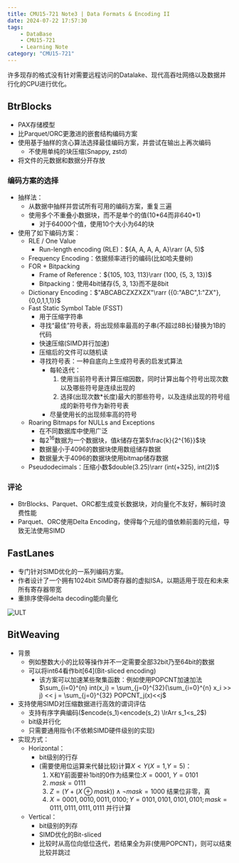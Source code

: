 ```yaml
---
title: CMU15-721 Note3 | Data Formats & Encoding II
date: 2024-07-22 17:57:30
tags: 
    - DataBase
    - CMU15-721
    - Learning Note
category: "CMU15-721"
---
```

许多现存的格式没有针对需要远程访问的Datalake、现代高吞吐网络以及数据并行化的CPU进行优化。

## BtrBlocks

- PAX存储模型
- 比Parquet/ORC更激进的嵌套结构编码方案
- 使用基于抽样的贪心算法选择最佳编码方案，并尝试在输出上再次编码
  - 不使用单纯的块压缩(Snappy, zstd)
- 将文件的元数据和数据分开存放

### 编码方案的选择

- 抽样法：
  - 从数据中抽样并尝试所有可用的编码方案，重复三遍
  - 使用多个不重叠小数据块，而不是单个的值(10\*64而非640\*1)
    - 对于64000个值，使用10个大小为64的块
- 使用了如下编码方案：
  - RLE / One Value
    - Run-length encoding (RLE)：${A, A, A, A, A}\rarr (A, 5)$
  - Frequency Encoding：依据频率进行的编码(比如哈夫曼树)
  - FOR + Bitpacking
    - Frame of Reference：${105, 103, 113}\rarr (100, {5, 3, 13})$
    - Bitpacking：使用4bit储存{5, 3, 13}而不是8bit
  - Dictionary Encoding：$"ABCABCZXZXZX"\rarr ({0:"ABC",1:"ZX"}, {0,0,1,1,1})$
  - Fast Static Symbol Table (FSST)
    - 用于压缩字符串
    - 寻找“最佳”符号表，将出现频率最高的子串(不超过8B长)替换为1B的代码
    - 快速压缩(SIMD并行加速)
    - 压缩后的文件可以随机读
    - 寻找符号表：一种自底向上生成符号表的启发式算法
      - 每轮迭代：
        1. 使用当前符号表计算压缩因数，同时计算出每个符号出现次数以及哪些符号是连续出现的
        2. 选择(出现次数\*长度)最大的那些符号，以及连续出现的符号组成的新符号作为新符号表
      - 尽量使用长的出现频率高的符号
  - Roaring Bitmaps for NULLs and Exceptions
    - 在不同数据库中使用广泛
    - 每$2^{16}$数据为一个数据块，值$k$储存在第$\frac{k}{2^{16}}$块
    - 数据量小于4096的数据块使用数组储存数据
    - 数据量大于4096的数据块使用bitmap储存数据
  - Pseudodecimals：压缩小数$double(3.25)\rarr (int(+325), int(2))$

### 评论

- BtrBlocks、Parquet、ORC都生成变长数据块，对向量化不友好，解码时浪费性能
- Parquet、ORC使用Delta Encoding，使得每个元组的值依赖前面的元组，导致无法使用SIMD

## FastLanes

- 专门针对SIMD优化的一系列编码方案。
- 作者设计了一个拥有1024bit SIMD寄存器的虚拟ISA，以期适用于现在和未来所有寄存器带宽
- 重排序使得delta decoding能向量化

![ULT](ult.png)

## BitWeaving

- 背景
  - 例如整数大小的比较等操作并不一定需要全部32bit乃至64bit的数据
  - 可以将int64看作bit[64](Bit-sliced encoding)
    - 该方案可以加速某些聚集函数：例如使用POPCNT加速加法$\sum_{i=0}^{n} int(x_i) = \sum_{j=0}^{32}(\sum_{i=0}^{n} x_i >> j) << j = \sum_{j=0}^{32} POPCNT_j(x)<<j$
- 支持使用SIMD对压缩数据进行高效的谓词评估
  - 支持有序字典编码($encode(s_1)<encode(s_2) \lrArr s_1<s_2$)
  - bit级并行化
  - 只需要通用指令(不依赖SIMD硬件级别的实现)
- 实现方式：
  - Horizontal：
    - bit级别的行存
    - (需要使用位运算来代替比较)计算$X<Y$($X=1$,$Y=5$)：
      1. X和Y前面要补1bit的0作为结果位:$X=0001$, $Y=0101$
      2. $mask=0111$
      3. $Z=(Y+(X\oplus mask))\wedge \neg mask=1000$ 结果位非零，真
      4. $X=0001,0010,0011,0100; Y=0101,0101,0101,0101; mask=0111,0111,0111,0111$ 并行计算
  - Vertical：
    - bit级别的列存
    - SIMD优化的Bit-sliced
    - 比较时从高位向低位迭代，若结果全为非(使用POPCNT)，则可以结束比较并跳过

